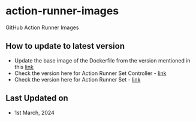 # action-runner-images
GitHub Action Runner Images

## How to update to latest version

- Update the base image of the Dockerfile from the version mentioned in this [link](https://github.com/actions/runner/pkgs/container/actions-runner)
- Check the version here for Action Runner Set Controller - [link](https://github.com/actions/actions-runner-controller/pkgs/container/actions-runner-controller-charts%2Fgha-runner-scale-set-controller)
- Check the version here for Action Runner Set - [link](https://github.com/actions/actions-runner-controller/pkgs/container/actions-runner-controller-charts%2Fgha-runner-scale-set)

## Last Updated on 
- 1st March, 2024
